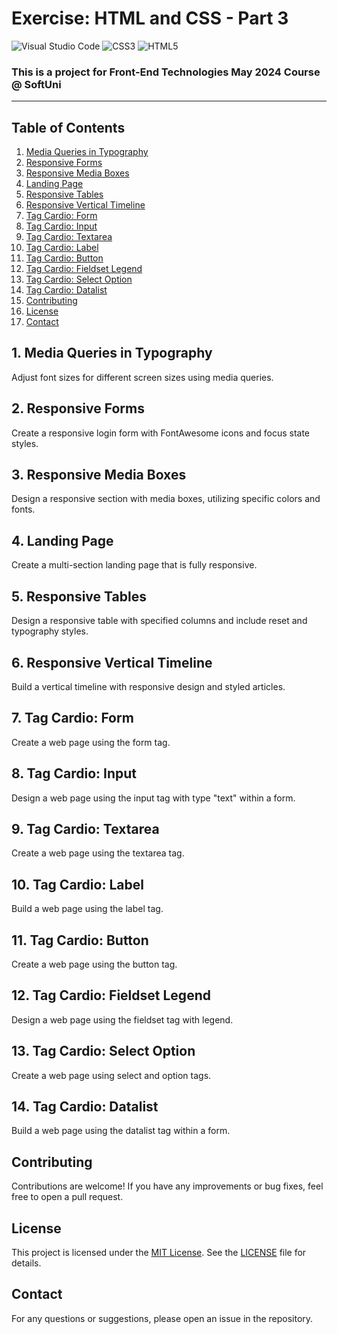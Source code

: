 # Exercise: HTML and CSS - Part 3
![Visual Studio Code](https://img.shields.io/badge/Visual_Studio_Code-0078D4?style=for-the-badge&logo=visual%20studio%20code&logoColor=white)
![CSS3](https://img.shields.io/badge/CSS3-1572B6?style=for-the-badge&logo=css3&logoColor=white)
![HTML5](https://img.shields.io/badge/HTML5-E34F26?style=for-the-badge&logo=html5&logoColor=white)

### This is a project for Front-End Technologies May 2024 Course @ SoftUni
---
## Table of Contents
1. [Media Queries in Typography](#1-media-queries-in-typography)
2. [Responsive Forms](#2-responsive-forms)
3. [Responsive Media Boxes](#3-responsive-media-boxes)
4. [Landing Page](#4-landing-page)
5. [Responsive Tables](#5-responsive-tables)
6. [Responsive Vertical Timeline](#6-responsive-vertical-timeline)
7. [Tag Cardio: Form](#7-tag-cardio-form)
8. [Tag Cardio: Input](#8-tag-cardio-input)
9. [Tag Cardio: Textarea](#9-tag-cardio-textarea)
10. [Tag Cardio: Label](#10-tag-cardio-label)
11. [Tag Cardio: Button](#11-tag-cardio-button)
12. [Tag Cardio: Fieldset Legend](#12-tag-cardio-fieldset-legend)
13. [Tag Cardio: Select Option](#13-tag-cardio-select-option)
14. [Tag Cardio: Datalist](#14-tag-cardio-datalist)
15. [Contributing](#Contributing)
16. [License](#License)
17. [Contact](#Contact)

## 1. Media Queries in Typography
Adjust font sizes for different screen sizes using media queries.

## 2. Responsive Forms
Create a responsive login form with FontAwesome icons and focus state styles.

## 3. Responsive Media Boxes
Design a responsive section with media boxes, utilizing specific colors and fonts.

## 4. Landing Page
Create a multi-section landing page that is fully responsive.

## 5. Responsive Tables
Design a responsive table with specified columns and include reset and typography styles.

## 6. Responsive Vertical Timeline
Build a vertical timeline with responsive design and styled articles.

## 7. Tag Cardio: Form
Create a web page using the form tag.

## 8. Tag Cardio: Input
Design a web page using the input tag with type "text" within a form.

## 9. Tag Cardio: Textarea
Create a web page using the textarea tag.

## 10. Tag Cardio: Label
Build a web page using the label tag.

## 11. Tag Cardio: Button
Create a web page using the button tag.

## 12. Tag Cardio: Fieldset Legend
Design a web page using the fieldset tag with legend.

## 13. Tag Cardio: Select Option
Create a web page using select and option tags.

## 14. Tag Cardio: Datalist
Build a web page using the datalist tag within a form.

## Contributing
Contributions are welcome! If you have any improvements or bug fixes, feel free to open a pull request.

## License
This project is licensed under the [MIT License](LICENSE). See the [LICENSE](LICENSE) file for details.

## Contact
For any questions or suggestions, please open an issue in the repository.
